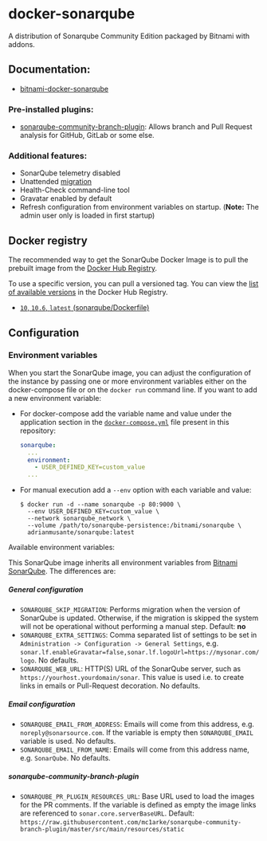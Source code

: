 # docker-sonarqube

A distribution of Sonarqube Community Edition packaged by Bitnami with addons.

## Documentation: 

- [bitnami-docker-sonarqube](https://github.com/bitnami/containers/tree/main/bitnami/sonarqube)

### Pre-installed plugins:

- [sonarqube-community-branch-plugin](https://github.com/mc1arke/sonarqube-community-branch-plugin): Allows branch and Pull Request analysis for GitHub, GitLab or some else. 

### Additional features:

- SonarQube telemetry disabled
- Unattended [migration](https://docs.sonarqube.org/latest/setup/upgrading)
- Health-Check command-line tool
- Gravatar enabled by default
- Refresh configuration from environment variables on startup. (**Note:** The admin user only is loaded in first startup)


## Docker registry

The recommended way to get the SonarQube Docker Image is to pull the prebuilt image from the [Docker Hub Registry](https://hub.docker.com/r/adrianmusante/sonarqube).

To use a specific version, you can pull a versioned tag. You can view the [list of available versions](https://hub.docker.com/r/adrianmusante/sonarqube/tags/) in the Docker Hub Registry. 

- [`10`, `10.6`, `latest` (sonarqube/Dockerfile)](https://github.com/adrianmusante/docker-sonarqube/blob/main/sonarqube/Dockerfile)


## Configuration

### Environment variables

When you start the SonarQube image, you can adjust the configuration of the instance by passing one or more environment variables either on the docker-compose file or on the `docker run` command line. If you want to add a new environment variable:

- For docker-compose add the variable name and value under the application section in the [`docker-compose.yml`](https://github.com/adrianmusante/docker-sonarqube/blob/main/docker-compose.example.yml) file present in this repository:

    ```yaml
    sonarqube:
      ...
      environment:
        - USER_DEFINED_KEY=custom_value
      ...
    ```

- For manual execution add a `--env` option with each variable and value:

    ```console
    $ docker run -d --name sonarqube -p 80:9000 \
      --env USER_DEFINED_KEY=custom_value \
      --network sonarqube_network \
      --volume /path/to/sonarqube-persistence:/bitnami/sonarqube \
      adrianmusante/sonarqube:latest
    ```

Available environment variables:

This SonarQube image inherits all environment variables from [Bitnami SonarQube](https://github.com/bitnami/containers/tree/main/bitnami/sonarqube#environment-variables). The differences are:

##### General configuration

- `SONARQUBE_SKIP_MIGRATION`: Performs migration when the version of SonarQube is updated. Otherwise, if the migration is skipped the system will not be operational without performing a manual step. Default: **no**
- `SONARQUBE_EXTRA_SETTINGS`: Comma separated list of settings to be set in `Administration -> Configuration -> General Settings`, e.g. `sonar.lf.enableGravatar=false,sonar.lf.logoUrl=https://mysonar.com/logo`. No defaults.
- `SONARQUBE_WEB_URL`: HTTP(S) URL of the SonarQube server, such as `https://yourhost.yourdomain/sonar`. This value is used i.e. to create links in emails or Pull-Request decoration. No defaults.

##### Email configuration

- `SONARQUBE_EMAIL_FROM_ADDRESS`: Emails will come from this address, e.g. `noreply@sonarsource.com`. If the variable is empty then `SONARQUBE_EMAIL` variable is used. No defaults.
- `SONARQUBE_EMAIL_FROM_NAME`: Emails will come from this address name, e.g. `SonarQube`. No defaults.

##### sonarqube-community-branch-plugin

- `SONARQUBE_PR_PLUGIN_RESOURCES_URL`: Base URL used to load the images for the PR comments. If the variable is defined as empty the image links are referenced to `sonar.core.serverBaseURL`. Default: `https://raw.githubusercontent.com/mc1arke/sonarqube-community-branch-plugin/master/src/main/resources/static`





